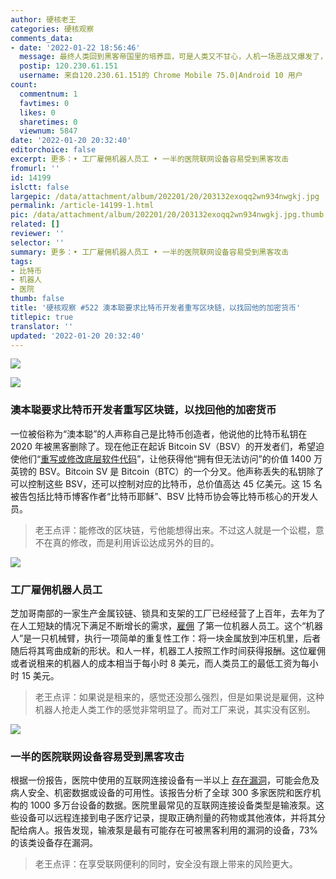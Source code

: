 ```yaml
---
author: 硬核老王
categories: 硬核观察
comments_data:
- date: '2022-01-22 18:56:46'
  message: 最终人类回到黑客帝国里的培养皿，可是人类又不甘心，人机一场恶战又爆发了，然后人类又回到工作当中，如此循环。
  postip: 120.230.61.151
  username: 来自120.230.61.151的 Chrome Mobile 75.0|Android 10 用户
count:
  commentnum: 1
  favtimes: 0
  likes: 0
  sharetimes: 0
  viewnum: 5847
date: '2022-01-20 20:32:40'
editorchoice: false
excerpt: 更多：• 工厂雇佣机器人员工 • 一半的医院联网设备容易受到黑客攻击
fromurl: ''
id: 14199
islctt: false
largepic: /data/attachment/album/202201/20/203132exoqq2wn934nwgkj.jpg
permalink: /article-14199-1.html
pic: /data/attachment/album/202201/20/203132exoqq2wn934nwgkj.jpg.thumb.jpg
related: []
reviewer: ''
selector: ''
summary: 更多：• 工厂雇佣机器人员工 • 一半的医院联网设备容易受到黑客攻击
tags:
- 比特币
- 机器人
- 医院
thumb: false
title: '硬核观察 #522 澳本聪要求比特币开发者重写区块链，以找回他的加密货币'
titlepic: true
translator: ''
updated: '2022-01-20 20:32:40'
---
```


![](/data/attachment/album/202201/20/203132exoqq2wn934nwgkj.jpg)


![](/data/attachment/album/202201/20/203142nyxtcyi805cfzt5x.jpg)


### 澳本聪要求比特币开发者重写区块链，以找回他的加密货币


一位被俗称为“澳本聪”的人声称自己是比特币创造者，他说他的比特币私钥在 2020 年被黑客删除了。现在他正在起诉 Bitcoin SV（BSV）的开发者们，希望迫使他们“[重写或修改底层软件代码](https://www.theregister.com/2022/01/19/craig_wright_bitcoin_sv_high_court_sueball/)”，让他获得他“拥有但无法访问”的价值 1400 万英镑的 BSV。Bitcoin SV 是 Bitcoin（BTC）的一个分叉。他声称丢失的私钥除了可以控制这些 BSV，还可以控制对应的比特币，总价值高达 45 亿美元。这 15 名被告包括比特币博客作者“比特币耶稣”、BSV 比特币协会等比特币核心的开发人员。



> 
> 老王点评：能修改的区块链，亏他能想得出来。不过这人就是一个讼棍，意不在真的修改，而是利用诉讼达成另外的目的。
> 
> 
> 


![](/data/attachment/album/202201/20/203152kvvnfzt5s5w7eieo.jpg)


### 工厂雇佣机器人员工


芝加哥南部的一家生产金属铰链、锁具和支架的工厂已经经营了上百年，去年为了在人工短缺的情况下满足不断增长的需求，[雇佣](https://www.wired.com/story/rent-robot-worker-less-paying-human/) 了第一位机器人员工。这个“机器人”是一只机械臂，执行一项简单的重复性工作：将一块金属放到冲压机里，后者随后将其弯曲成新的形状。和人一样，机器工人按照工作时间获得报酬。这位雇佣或者说租来的机器人的成本相当于每小时 8 美元，而人类员工的最低工资为每小时 15 美元。



> 
> 老王点评：如果说是租来的，感觉还没那么强烈，但是如果说是雇佣，这种机器人抢走人类工作的感觉非常明显了。而对工厂来说，其实没有区别。
> 
> 
> 


![](/data/attachment/album/202201/20/203210l00b0f4dh4eez7d0.jpg)


### 一半的医院联网设备容易受到黑客攻击


根据一份报告，医院中使用的互联网连接设备有一半以上 [存在漏洞](https://www.theverge.com/2022/1/19/22891440/internet-connected-medical-devices-vulnerable)，可能会危及病人安全、机密数据或设备的可用性。该报告分析了全球 300 多家医院和医疗机构的 1000 多万台设备的数据。医院里最常见的互联网连接设备类型是输液泵。这些设备可以远程连接到电子医疗记录，提取正确剂量的药物或其他液体，并将其分配给病人。报告发现，输液泵是最有可能存在可被黑客利用的漏洞的设备，73% 的该类设备存在漏洞。



> 
> 老王点评：在享受联网便利的同时，安全没有跟上带来的风险更大。
> 
> 
>